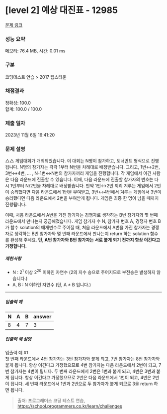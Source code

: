 # [level 2] 예상 대진표 - 12985 

[문제 링크](https://school.programmers.co.kr/learn/courses/30/lessons/12985) 

### 성능 요약

메모리: 76.4 MB, 시간: 0.01 ms

### 구분

코딩테스트 연습 > 2017 팁스타운

### 채점결과

정확성: 100.0<br/>합계: 100.0 / 100.0

### 제출 일자

2023년 11월 6일 16:41:20

### 문제 설명

<p>△△ 게임대회가 개최되었습니다. 이 대회는 N명이 참가하고, 토너먼트 형식으로 진행됩니다. N명의 참가자는 각각 1부터 N번을 차례대로 배정받습니다. 그리고, 1번↔2번, 3번↔4번, ... , N-1번↔N번의 참가자끼리 게임을 진행합니다. 각 게임에서 이긴 사람은 다음 라운드에 진출할 수 있습니다. 이때, 다음 라운드에 진출할 참가자의 번호는 다시 1번부터 N/2번을 차례대로 배정받습니다. 만약 1번↔2번 끼리 겨루는 게임에서 2번이 승리했다면 다음 라운드에서 1번을 부여받고, 3번↔4번에서 겨루는 게임에서 3번이 승리했다면 다음 라운드에서 2번을 부여받게 됩니다. 게임은 최종 한 명이 남을 때까지 진행됩니다.</p>

<p>이때, 처음 라운드에서 A번을 가진 참가자는 경쟁자로 생각하는 B번 참가자와 몇 번째 라운드에서 만나는지 궁금해졌습니다. 게임 참가자 수 N, 참가자 번호 A, 경쟁자 번호 B가 함수 solution의 매개변수로 주어질 때, 처음 라운드에서 A번을 가진 참가자는 경쟁자로 생각하는 B번 참가자와 몇 번째 라운드에서 만나는지 return 하는 solution 함수를 완성해 주세요. <strong>단, A번 참가자와 B번 참가자는 서로 붙게 되기 전까지 항상 이긴다고 가정합니다.</strong></p>

<h5>제한사항</h5>

<ul>
<li>N : 2<sup>1</sup> 이상 2<sup>20</sup> 이하인 자연수 (2의 지수 승으로 주어지므로 부전승은 발생하지 않습니다.)</li>
<li>A, B : N 이하인 자연수 (단, A ≠ B 입니다.)</li>
</ul>

<hr>

<h5>입출력 예</h5>
<table class="table">
        <thead><tr>
<th>N</th>
<th>A</th>
<th>B</th>
<th>answer</th>
</tr>
</thead>
        <tbody><tr>
<td>8</td>
<td>4</td>
<td>7</td>
<td>3</td>
</tr>
</tbody>
      </table>
<h5>입출력 예 설명</h5>

<p>입출력 예 #1<br>
첫 번째 라운드에서 4번 참가자는 3번 참가자와 붙게 되고, 7번 참가자는 8번 참가자와 붙게 됩니다. 항상 이긴다고 가정했으므로 4번 참가자는 다음 라운드에서 2번이 되고, 7번 참가자는 4번이 됩니다. 두 번째 라운드에서 2번은 1번과 붙게 되고, 4번은 3번과 붙게 됩니다. 항상 이긴다고 가정했으므로 2번은 다음 라운드에서 1번이 되고, 4번은 2번이 됩니다. 세 번째 라운드에서 1번과 2번으로 두 참가자가 붙게 되므로 3을 return 하면 됩니다.</p>


> 출처: 프로그래머스 코딩 테스트 연습, https://school.programmers.co.kr/learn/challenges